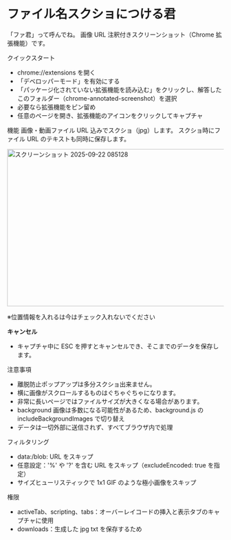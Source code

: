 ﻿# ファイル名スクショにつける君

「ファ君」って呼んでね。
画像 URL 注釈付きスクリーンショット（Chrome 拡張機能）です。

クイックスタート

- chrome://extensions を開く
- 「デベロッパーモード」を有効にする
- 「パッケージ化されていない拡張機能を読み込む」をクリックし、解答したこのフォルダー（chrome-annotated-screenshot）を選択
- 必要なら拡張機能をピン留め
- 任意のページを開き、拡張機能のアイコンをクリックしてキャプチャ

機能
画像・動画ファイル URL 込みでスクショ（jpg）します。
スクショ時にファイル URL のテキストも同時に保存します。

<img width="836" height="365" alt="スクリーンショット 2025-09-22 085128" src="https://github.com/user-attachments/assets/2d26bfd6-0546-436a-9a31-ef127932494a" />

※位置情報を入れるは今はチェック入れないでください

**キャンセル**

- キャプチャ中に ESC を押すとキャンセルでき、そこまでのデータを保存します。

注意事項

- 離脱防止ポップアップは多分スクショ出来ません。
- 横に画像がスクロールするものはぐちゃぐちゃになります。
- 非常に長いページではファイルサイズが大きくなる場合があります。
- background 画像は多数になる可能性があるため、background.js の includeBackgroundImages で切り替え
- データは一切外部に送信されず、すべてブラウザ内で処理

フィルタリング

- data:/blob: URL をスキップ
- 任意設定：'%' や '?' を含む URL をスキップ（excludeEncoded: true を指定）
- サイズヒューリスティックで 1x1 GIF のような極小画像をスキップ

権限

- activeTab、scripting、tabs：オーバーレイコードの挿入と表示タブのキャプチャに使用
- downloads：生成した jpg txt を保存するため
